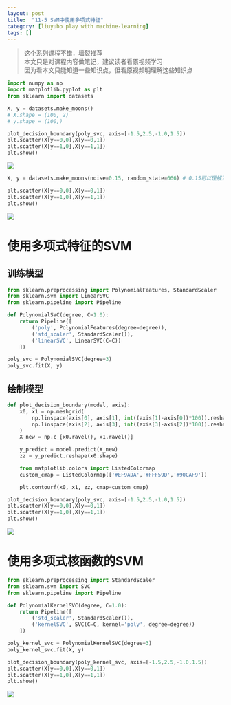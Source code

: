 ```yaml
---
layout: post
title:  "11-5 SVM中使用多项式特征"
category: [liuyubo play with machine-learning]
tags: []
---
```


> 这个系列课程不错，墙裂推荐  
> 本文只是对课程内容做笔记，建议读者看原视频学习  
> 因为看本文只能知道一些知识点，但看原视频明理解这些知识点  

```python
import numpy as np
import matplotlib.pyplot as plt
from sklearn import datasets

X, y = datasets.make_moons()
# X.shape = (100, 2)
# y.shape = (100,)

plot_decision_boundary(poly_svc, axis=[-1.5,2.5,-1.0,1.5])
plt.scatter(X[y==0,0],X[y==0,1])
plt.scatter(X[y==1,0],X[y==1,1])
plt.show()
```

![](http://windmissing.github.io/images/2019/233.png)

```python
X, y = datasets.make_moons(noise=0.15, random_state=666) # 0.15可以理解为标准差

plt.scatter(X[y==0,0],X[y==0,1])
plt.scatter(X[y==1,0],X[y==1,1])
plt.show()
```

![](http://windmissing.github.io/images/2019/234.png)

<!-- more -->

# 使用多项式特征的SVM

## 训练模型

```python
from sklearn.preprocessing import PolynomialFeatures, StandardScaler
from sklearn.svm import LinearSVC
from sklearn.pipeline import Pipeline

def PolynomialSVC(degree, C=1.0):
    return Pipeline([
        ('poly', PolynomialFeatures(degree=degree)),
        ('std_scaler', StandardScaler()),
        ('linearSVC', LinearSVC(C=C))
    ])

poly_svc = PolynomialSVC(degree=3)
poly_svc.fit(X, y)
```

## 绘制模型

```python
def plot_decision_boundary(model, axis):
    x0, x1 = np.meshgrid(
        np.linspace(axis[0], axis[1], int((axis[1]-axis[0])*100)).reshape(-1,1),
        np.linspace(axis[2], axis[3], int((axis[3]-axis[2])*100)).reshape(-1,1)
    )
    X_new = np.c_[x0.ravel(), x1.ravel()]

    y_predict = model.predict(X_new)
    zz = y_predict.reshape(x0.shape)

    from matplotlib.colors import ListedColormap
    custom_cmap = ListedColormap(['#EF9A9A','#FFF59D','#90CAF9'])

    plt.contourf(x0, x1, zz, cmap=custom_cmap)

plot_decision_boundary(poly_svc, axis=[-1.5,2.5,-1.0,1.5])
plt.scatter(X[y==0,0],X[y==0,1])
plt.scatter(X[y==1,0],X[y==1,1])
plt.show()
```

![](http://windmissing.github.io/images/2019/235.png)

# 使用多项式核函数的SVM

```python
from sklearn.preprocessing import StandardScaler
from sklearn.svm import SVC
from sklearn.pipeline import Pipeline

def PolynomialKernelSVC(degree, C=1.0):
    return Pipeline([
        ('std_scaler', StandardScaler()),
        ('kernelSVC', SVC(C=C, kernel='poly', degree=degree))
    ])

poly_kernel_svc = PolynomialKernelSVC(degree=3)
poly_kernel_svc.fit(X, y)

plot_decision_boundary(poly_kernel_svc, axis=[-1.5,2.5,-1.0,1.5])
plt.scatter(X[y==0,0],X[y==0,1])
plt.scatter(X[y==1,0],X[y==1,1])
plt.show()
```

![](http://windmissing.github.io/images/2019/236.png)
